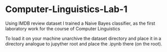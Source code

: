 # Computer-Linguistics-Lab-1
Using IMDB review dataset I trained a Naive Bayes classifier, as the first laboratory work for the course of Computer Linguistics

To load it on your machine unarchive the dataset directory and place it in a directory analogue to jupyther root and place the .ipynb there (on the root).
